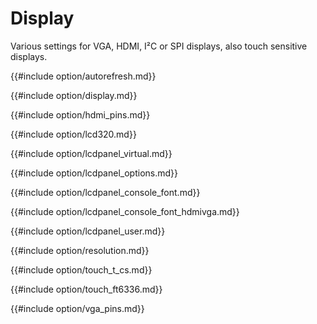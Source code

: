 # Display

Various settings for VGA, HDMI, I²C or SPI displays, also touch sensitive displays.


{{#include option/autorefresh.md}}

{{#include option/display.md}}

{{#include option/hdmi_pins.md}}

{{#include option/lcd320.md}}

{{#include option/lcdpanel_virtual.md}}

{{#include option/lcdpanel_options.md}}

{{#include option/lcdpanel_console_font.md}}

{{#include option/lcdpanel_console_font_hdmivga.md}}

{{#include option/lcdpanel_user.md}}

{{#include option/resolution.md}}

{{#include option/touch_t_cs.md}}

{{#include option/touch_ft6336.md}}

{{#include option/vga_pins.md}}

